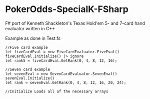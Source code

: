 # PokerOdds-SpecialK-FSharp
F# port of Kenneth Shackleton's  Texas Hold'em 5- and 7-card hand evaluator written in C++

Example as done in Test.fs

    //Five card example
    let fiveCardEval = new FiveCardEvaluator.FiveEval()
    fiveCardEval.Initialize() |> ignore
    let rank5 = fiveCardEval.GetRank(0, 4, 8, 12, 16);
    
    //Seven card example
    let sevenEval = new SevenCardEvaluator.SevenEval()
    sevenEval.Initialize() 
    let rank = sevenEval.GetRank(0, 4, 8, 12, 16, 20, 24);
    
    //Initialize Loads all of the necessary arrays
    
